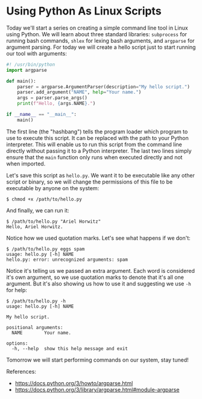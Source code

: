 # Using Python As Linux Scripts

Today we'll start a series on creating a simple command line tool in Linux using Python. We will learn about three standard libraries: `subprocess` for running bash commands, `shlex` for lexing bash arguments, and `argparse` for argument parsing. For today we will create a hello script just to start running our tool with arguments:
```python
#! /usr/bin/python
import argparse

def main():
    parser = argparse.ArgumentParser(description="My hello script.")
    parser.add_argument("NAME", help="Your name.")
    args = parser.parse_args()
    print(f"Hello, {args.NAME}.")

if __name__ == "__main__":
    main()
```

The first line (the "hashbang") tells the program loader which program to use to execute this script. It can be replaced with the path to your Python interpreter. This will enable us to run this script from the command line directly without passing it to a Python interpreter. The last two lines simply ensure that the `main` function only runs when executed directly and not when imported.

Let's save this script as `hello.py`. We want it to be executable like any other script or binary, so we will change the permissions of this file to be executable by anyone on the system:
```console
$ chmod +x /path/to/hello.py
```

And finally, we can run it:
```console
$ /path/to/hello.py "Ariel Horwitz"
Hello, Ariel Horwitz.
```

Notice how we used quotation marks. Let's see what happens if we don't:
```console
$ /path/to/hello.py eggs spam
usage: hello.py [-h] NAME
hello.py: error: unrecognized arguments: spam
```

Notice it's telling us we passed an extra argument. Each word is considered it's own argument, so we use quotation marks to denote that it's all one argument. But it's also showing us how to use it and suggesting we use `-h` for help:
```console
$ /path/to/hello.py -h
usage: hello.py [-h] NAME

My hello script.

positional arguments:
  NAME        Your name.

options:
  -h, --help  show this help message and exit
```

Tomorrow we will start performing commands on our system, stay tuned!

References:
- https://docs.python.org/3/howto/argparse.html
- https://docs.python.org/3/library/argparse.html#module-argparse
